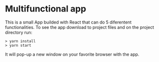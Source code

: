 # Multifunctional app
This is a small App builded with React that can do 5 diferentent functionalities. To see the app download to project files and on the project directory run:
```
> yarn install
> yarn start
```
It will pop-up a new window on your favorite browser with the app.